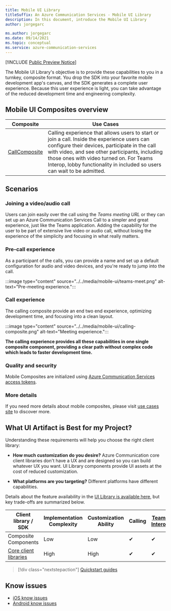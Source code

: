 ```yaml
---
title: Mobile UI Library
titleSuffix: An Azure Communication Services - Mobile UI Library
description: In this document, introduce the Mobile UI Library
author: jorgegarc

ms.author: jorgegarc
ms.date: 09/14/2021
ms.topic: conceptual
ms.service: azure-communication-services
---
```


[!INCLUDE [Public Preview Notice](../../../includes/public-preview-include.md)]

The Mobile UI Library's objective is to provide these capabilities to you in a turnkey, composite format. You drop the SDK into your favorite mobile development app's canvas, and the SDK generates a complete user experience. Because this user experience is light, you can take advantage of the reduced development time and engineering complexity.

## Mobile UI Composites overview

| Composite                                                                   | Use Cases                                                                                                                                                                                                                                                                                                  |
| --------------------------------------------------------------------------- | ------------------------------------------------------------------------------------------------------------------------------------------------------------------------------------------------------------------------------------------------------------------------------------------------------------ |
| [CallComposite](../../../quickstarts/ui-library/get-started-composites.md)  | Calling experience that allows users to start or join a call. Inside the experience users can configure their devices, participate in the call with video, and see other participants, including those ones with video turned on. For Teams Interop, lobby functionality in included so users can wait to be admitted. |

## Scenarios

### Joining a video/audio call

Users can join easily over the call using the *Teams meeting URL* or they can set up an Azure Communication Services Call to a simpler and great experience, just like the Teams application. Adding the capability for the user to be part of extensive live video or audio call, without losing the experience of the simplicity and focusing in what really matters.

### Pre-call experience

As a participant of the calls, you can provide a name and set up a default configuration for audio and video devices, and you're ready to jump into the call.

:::image type="content" source="../../media/mobile-ui/teams-meet.png" alt-text="Pre-meeting experience.":::

### Call experience

The calling composite provide an end two end experience, optimizing development time, and focusing into a clean layout.  

:::image type="content" source="../../media/mobile-ui/calling-composite.png" alt-text="Meeting experience.":::

**The calling experience provides all these capabilities in one single composite component, providing a clear path without complex code which leads to faster development time.**

### Quality and security

Mobile Composites are initialized using [Azure Communication Services access tokens](../../../quickstarts/access-tokens.md).

### More details

If you need more details about mobile composites, please visit [use cases site](../ui-library-use-cases.md) to discover more.

## What UI Artifact is Best for my Project?

Understanding these requirements will help you choose the right client library:

- **How much customization do you desire?** Azure Communication core client libraries don't have a UX and are designed so you can build whatever UX you want. UI Library components provide UI assets at the cost of reduced customization.

- **What platforms are you targeting?** Different platforms have different capabilities.

Details about the feature availability in the [UI Library is available here](../ui-library-use-cases.md), but key trade-offs are summarized below.

| Client library / SDK  | Implementation Complexity | Customization Ability | Calling |  [Teams Interop](../../teams-interop.md) |
| --------------------- | ------------------------- | --------------------- |  ---- | ----------------------------------------------------------------------------------------------- |
| Composite Components  | Low                       | Low                   |         ✔    | ✔                                                                                               |
| [Core client libraries](../../voice-video-calling/calling-sdk-features.md#detailed-capabilities) | High                      | High                  |         ✔    | ✔                                                                                               |

> [!div class="nextstepaction"]
> [Quickstart guides](../../../quickstarts/ui-library/get-started-composites.md)

## Know issues

- [iOS know issues](https://github.com/Azure/communication-ui-toolkit-ios-pr/wiki/Known-Issues)
- [Android know issues](https://github.com/Azure/communication-ui-toolkit-android-pr/wiki/Known-Issues)